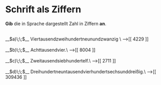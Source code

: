 <!--
version:  0.0.1

language: de

@style
main > *:not(:last-child) {
  margin-bottom: 3rem;
}

input {
    text-align: center;
}

.flex-container {
    display: flex;
    flex-wrap: wrap;
    align-items: stretch;
    gap: 20px;
}

.flex-child {
    flex: 1;
    min-width: 350px;
    margin-right: 20px;
}

@media (max-width: 400px) {
    .flex-child {
        flex: 100%;
        margin-right: 0;
    }
}
@end

formula: \carry   \textcolor{red}{\scriptsize #1}
formula: \digit   \rlap{\carry{#1}}\phantom{#2}#2
formula: \permil  \text{‰}

import: https://raw.githubusercontent.com/LiaTemplates/Tikz-Jax/main/README.md

script: https://cdn.jsdelivr.net/gh/LiaTemplates/Tikz-Jax@main/dist/index.js


tags: Vokabeln, Zahlenverständnis, sehr leicht, sehr niedrig, Angeben

comment: Eine Zahl in Worten, schreibe sie in Ziffern auf.

author: Martin Lommatzsch

-->




# Schrift als Ziffern

**Gib** die in Sprache dargestellt Zahl in Ziffern **an**.

<section class="flex-container">

<div class="flex-child">
<br>
__$a)\;\;$__ Viertausendzweihundertneunundzwanzig  \
-->[[  4229  ]]
<br>
</div>
<div class="flex-child">
<br>
__$b)\;\;$__ Achttausendvier.\
-->[[  8004  ]]
<br>
</div>
<div class="flex-child">
<br>
__$c)\;\;$__ Zweitausendsiebhundertelf.\
-->[[  2711  ]]
<br>
</div>
<div class="flex-child">
<br>
__$d)\;\;$__ Dreihundertneuntausendvierhundertsechsunddreißig.\
-->[[ 309436 ]]

</div>
</section>
<br>
<br>
<br>
<br>

